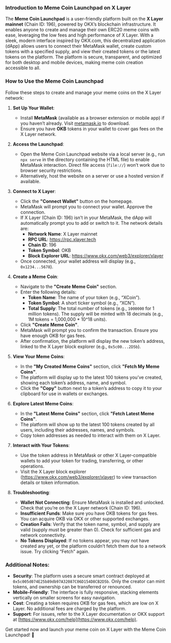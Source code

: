 ### Introduction to Meme Coin Launchpad on X Layer

The **Meme Coin Launchpad** is a user-friendly platform built on the **X Layer mainnet** (Chain ID: 196), powered by OKX’s blockchain infrastructure. It enables anyone to create and manage their own ERC20 meme coins with ease, leveraging the low fees and high performance of X Layer. With a sleek, modern interface inspired by OKX.com, this decentralized application (dApp) allows users to connect their MetaMask wallet, create custom tokens with a specified supply, and view their created tokens or the latest tokens on the platform. The platform is secure, transparent, and optimized for both desktop and mobile devices, making meme coin creation accessible to all.

### How to Use the Meme Coin Launchpad

Follow these steps to create and manage your meme coins on the X Layer network:

1. **Set Up Your Wallet**:
   - Install **MetaMask** (available as a browser extension or mobile app) if you haven’t already. Visit [metamask.io](https://metamask.io) to download.
   - Ensure you have **OKB** tokens in your wallet to cover gas fees on the X Layer network.

2. **Access the Launchpad**:
   - Open the Meme Coin Launchpad website via a local server (e.g., run `npx serve` in the directory containing the HTML file) to enable MetaMask interaction. Direct file access (`file://`) won’t work due to browser security restrictions.
   - Alternatively, host the website on a server or use a hosted version if available.

3. **Connect to X Layer**:
   - Click the **"Connect Wallet"** button on the homepage.
   - MetaMask will prompt you to connect your wallet. Approve the connection.
   - If X Layer (Chain ID: 196) isn’t in your MetaMask, the dApp will automatically prompt you to add or switch to it. The network details are:
     - **Network Name**: X Layer mainnet
     - **RPC URL**: https://rpc.xlayer.tech
     - **Chain ID**: 196
     - **Token Symbol**: OKB
     - **Block Explorer URL**: https://www.okx.com/web3/explorer/xlayer
   - Once connected, your wallet address will display (e.g., `0x1234...5678`).

4. **Create a Meme Coin**:
   - Navigate to the **"Create Meme Coin"** section.
   - Enter the following details:
     - **Token Name**: The name of your token (e.g., “XCoin”).
     - **Token Symbol**: A short ticker symbol (e.g., “XCN”).
     - **Total Supply**: The total number of tokens (e.g., `1000000` for 1 million tokens). The supply will be minted with 18 decimals (e.g., 1M tokens = 1,000,000 * 10^18 units).
   - Click **"Create Meme Coin"**.
   - MetaMask will prompt you to confirm the transaction. Ensure you have enough OKB for gas fees.
   - After confirmation, the platform will display the new token’s address, linked to the X Layer block explorer (e.g., `0x5c00...2D5b`).

5. **View Your Meme Coins**:
   - In the **"My Created Meme Coins"** section, click **"Fetch My Meme Coins"**.
   - The platform will display up to the latest 100 tokens you’ve created, showing each token’s address, name, and symbol.
   - Click the **"Copy"** button next to a token’s address to copy it to your clipboard for use in wallets or exchanges.

6. **Explore Latest Meme Coins**:
   - In the **"Latest Meme Coins"** section, click **"Fetch Latest Meme Coins"**.
   - The platform will show up to the latest 100 tokens created by all users, including their addresses, names, and symbols.
   - Copy token addresses as needed to interact with them on X Layer.

7. **Interact with Your Tokens**:
   - Use the token address in MetaMask or other X Layer-compatible wallets to add your token for trading, transferring, or other operations.
   - Visit the X Layer block explorer (https://www.okx.com/web3/explorer/xlayer) to view transaction details or token information.

8. **Troubleshooting**:
   - **Wallet Not Connecting**: Ensure MetaMask is installed and unlocked. Check that you’re on the X Layer network (Chain ID: 196).
   - **Insufficient Funds**: Make sure you have OKB tokens for gas fees. You can acquire OKB via OKX or other supported exchanges.
   - **Creation Fails**: Verify that the token name, symbol, and supply are valid (supply must be greater than 0). Check for sufficient gas and network connectivity.
   - **No Tokens Displayed**: If no tokens appear, you may not have created any yet, or the platform couldn’t fetch them due to a network issue. Try clicking “Fetch” again.

### Additional Notes:
- **Security**: The platform uses a secure smart contract deployed at `0x5c005d074E25b89db97A32087C06D154D8CB2D5b`. Only the creator can mint tokens, and ownership can be transferred or renounced.
- **Mobile-Friendly**: The interface is fully responsive, stacking elements vertically on smaller screens for easy navigation.
- **Cost**: Creating a token requires OKB for gas fees, which are low on X Layer. No additional fees are charged by the platform.
- **Support**: For issues, refer to the X Layer documentation or OKX support at [https://www.okx.com/help](https://www.okx.com/help).

Get started now and launch your meme coin on X Layer with the Meme Coin Launchpad! 🚀
